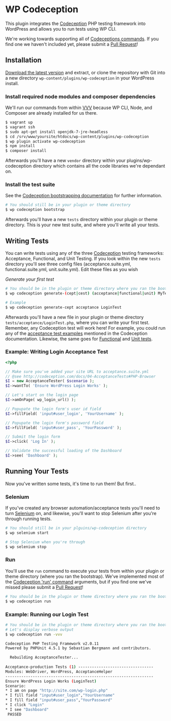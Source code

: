 # WP Codeception
This plugin integrates the [Codeception](http://codeception.com/) PHP testing framework into WordPress and allows you to run tests using WP CLI.

We're working towards supporting all of [Codeceptions commands](http://codeception.com/docs/reference/Commands). If you find one we haven't included yet, please submit a [Pull Request](https://github.com/10up/wp-codeception/pulls)!

## Installation
[Download the latest version](https://github.com/10up/wp-codeception/archive/master.zip) and extract, or clone the repository with Git into a new directory `wp-content/plugins/wp-codeception` in your WordPress install.

### Install required node modules and composer dependencies

We'll run our commands from within [VVV](https://github.com/Varying-Vagrant-Vagrants/VVV) because WP CLI, Node, and Composer are already installed for us there. 
 
```Bash
$ vagrant up
$ vagrant ssh
$ sudo apt-get install openjdk-7-jre-headless
$ cd /srv/www/yoursite/htdocs/wp-content/plugins/wp-codeception
$ wp plugin activate wp-codeception
$ npm install
$ composer install
```

Afterwards you'll have a new `vendor` directory within your plugins/wp-codeception directory which contains all the code libraries we're dependant on.

### Install the test suite

See the [Codeception bootstrapping documentation](http://codeception.com/docs/reference/Commands#Bootstrap) for further information. 

```Bash
# You should still be in your plugin or theme directory
$ wp codeception bootstrap
```

Afterwards you'll have a new `tests` directory within your plugin or theme directory. This is your new test suite, and where you'll write all your tests. 

## Writing Tests
You can write tests using any of the three [Codeception](http://codeception.com/) testing frameworks: Acceptance, Functional, and Unit Testing. If you look within the new `tests` directory you'll see three config files (acceptance.suite.yml, functional.suite.yml, unit.suite.yml). Edit these files as you wish  

*Generate your first test*
```Bash
# You should be in the plugin or theme directory where you ran the bootstrap
$ wp codeception generate-(cept|cest) (acceptance|functional|unit) MyTestName

# Example
$ wp codeception generate-cept acceptance LoginTest
```

Afterwards you'll have a new file in your plugin or theme directory `tests/acceptance/LoginTest.php`, where you can write your first test. Remember, any Codeception test will work here! For example, you could run any of the [acceptance test examples](http://codeception.com/docs/04-AcceptanceTests) mentioned in the Codeception documentation. Likewise, the same goes for [Functional](http://codeception.com/docs/05-FunctionalTests) and [Unit tests](http://codeception.com/docs/06-UnitTests).

### Example: Writing Login Acceptance Test
```PHP
<?php

// Make sure you've added your site URL to acceptance.suite.yml
// @see http://codeception.com/docs/04-AcceptanceTests#PHP-Browser
$I = new AcceptanceTester( $scenario );
$I->wantTo( 'Ensure WordPress Login Works' );

// Let's start on the login page
$I->amOnPage( wp_login_url() );

// Popupate the login form's user id field
$I->fillField( 'input#user_login', 'YourUsername' );

// Popupate the login form's password field
$I->fillField( 'input#user_pass', 'YourPassword' );

// Submit the login form
$I->click( 'Log In' );

// Validate the successful loading of the Dashboard
$I->see( 'Dashboard' );
```

## Running Your Tests
Now you've written some tests, it's time to run them! But first..

### Selenium
If you've created any browser automation/acceptance tests you'll need to turn [Selenium](http://www.seleniumhq.org/) on, and likewise, you'll want to stop Selenium after you're through running tests.

```Bash
# You should still be in your plguins/wp-codeception directory
$ wp selenium start

# Stop Selenium when you're through
$ wp selenium stop
```

### Run
You'll use the `run` command to execute your tests from within your plugin or theme directory (where you ran the bootstrap). We've implemented most of the [Codeception 'run' command](http://codeception.com/docs/reference/Commands#Run) arguments, but if you find one we've missed please submit a [Pull Request](https://github.com/10up/wp-codeception/pulls)! 
 
```Bash
# You should be in the plugin or theme directory where you ran the bootstrap
$ wp codeception run
```

### Example: Running our Login Test
```Bash
# You should be in the plugin or theme directory where you ran the bootstrap
# Let's display verbose output
$ wp codeception run -vvv

Codeception PHP Testing Framework v2.0.11
Powered by PHPUnit 4.5.1 by Sebastian Bergmann and contributors.

  Rebuilding AcceptanceTester...
  
Acceptance-production Tests (1) ---------------------------------
Modules: WebDriver, WordPress, AcceptanceHelper
-----------------------------------------------------------------
Ensure WordPress Login Works (LoginTest)
Scenario:
* I am on page "http://site.com/wp-login.php"
* I fill field "input#user_login","YourUsername"
* I fill field "input#user_pass","YourPassword"
* I click "Login"
* I see "Dashboard"
 PASSED
```